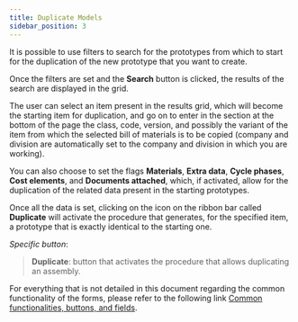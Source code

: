 ```yaml
---
title: Duplicate Models 
sidebar_position: 3
---
```


It is possible to use filters to search for the prototypes from which to start for the duplication of the new prototype that you want to create.

Once the filters are set and the **Search** button is clicked, the results of the search are displayed in the grid.

The user can select an item present in the results grid, which will become the starting item for duplication, and go on to enter in the section at the bottom of the page the class, code, version, and possibly the variant of the item from which the selected bill of materials is to be copied (company and division are automatically set to the company and division in which you are working).

You can also choose to set the flags **Materials**, **Extra data**, **Cycle phases**, **Cost elements**, and **Documents attached**, which, if activated, allow for the duplication of the related data present in the starting prototypes.

Once all the data is set, clicking on the icon on the ribbon bar called **Duplicate** will activate the procedure that generates, for the specified item, a prototype that is exactly identical to the starting one.

*Specific button*:

> **Duplicate**: button that activates the procedure that allows duplicating an assembly.

For everything that is not detailed in this document regarding the common functionality of the forms, please refer to the following link [Common functionalities, buttons, and fields](/docs/guide/common).